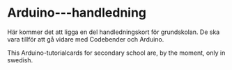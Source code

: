 Arduino---handledning
=====================
Här kommer det att ligga en del handledningskort för grundskolan. De ska vara tillför att gå vidare med Codebender och Arduino.

This Arduino-tutorialcards for secondary school are, by the moment, only in swedish.

